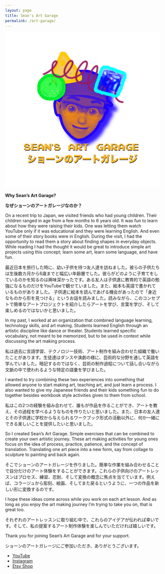 ```yaml
---
layout: page
title: Sean's Art Garage
permalink: /art-garage/
---
```

![](/images/seansartgarage-substack-welcome-noback.png)

**Why Sean’s Art Garage?**

**なぜショーンのアートガレージなのか？**

On a recent trip to Japan, we visited friends who had young children. Their children ranged in age from a few months to 6 years old. It was fun to learn about how they were raising their kids. One was letting them watch YouTube only if it was educational and they were learning English. And even some of their story books were in English. During the visit, I had the opportunity to read them a story about finding shapes in everyday objects. While reading I had the thought it would be great to introduce simple art projects using this concept; learn some art, learn some language, and have fun.

最近日本を旅行した時に、幼い子供を持つ友人達を訪ねました。彼らの子供たちは生後数カ月から6歳までと幅広い年齢層でした。彼らがどのように子育てをしているのかを知るのは興味深かったです。ある友人は子供達に教育的で英語の勉強になるものだけをYouTubeで観せていました。また、絵本も英語で書かれているものがありました。
子供達に絵本を読んであげる機会があったので「身近なものから形を見つける」というお話を読みました。読みながら、このコンセプトで簡単なアートプロジェクトを紹介したらアートを学び、言葉を学び、そして楽しめるのではないかと思いました。

In my past, I worked at an organization that combined language learning, technology skills, and art making. Students learned English through an artistic discipline like dance or theater. Students learned specific vocabulary, not meant to be memorized, but to be used in context while discussing the art making process. 

私は過去に言語学習、テクノロジー技術、アート制作を組み合わせた組織で働いたことがあります。生徒達はダンスや演劇の様に、芸術的な分野を通して英語を学んでいました。暗記するのではなく、芸術の制作過程について話し合いながら文脈の中で使われるような特定の語彙を学びました。

I wanted to try combining these two experiences into something that allowed anyone to start making art, teaching art, and just learn a process. I also wanted to give my Japanese friends and their kids something fun to do together besides workbook style activities given to them from school.

私はこの2つの経験を組み合わせて、誰もが作品を作ることができ、アートを教え、その過程を学べるようなものを作りたいと思いました。また、日本の友人達とその子供達に学校から与えられるワークブック形式の活動以外に、何か一緒にできる楽しいことを提供したいと思いました。

So I created Sean’s Art Garage. Simple exercises that can be combined to create your own artistic journey. These art making activities for young ones focus on the idea of process, practice, patience, and the concept of translation. Translating one art piece into a new form, say from collage to sculpture to painting and back again.

そこでショーンのアートガレージを作りました。簡単な作業を組み合わせることで自分だけのアート体験をすることができます。これらの子供向けのアートレッスンはプロセス、練習、忍耐、そして変換の概念に焦点を当てています。例えば、コラージュから彫刻、絵画、そしてまた戻るというように、一つの作品を新しい形に変換するのです。

I hope these ideas come across while you work on each art lesson. And as long as you enjoy the art making journey I’m trying to take you on, that is great too.

それぞれのアートレッスンに取り組む中で、これらのアイデアが伝われば幸いです。そして、私の提案するアート制作体験を楽しんでいただければ嬉しいです。

Thank you for joining Sean’s Art Garage and for your support.

ショーンのアートガレージにご参加いただき、ありがとうございます。

- [YouTube](https://www.youtube.com/channel/UCzFh77P-PO-TjRAh24FD9_A)
- [Instagram](https://www.instagram.com/seans.artgarage/)
- [Etsy Shop](https://www.etsy.com/shop/SeansArtGarage)